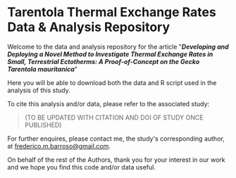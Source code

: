 # Tarentola Thermal Exchange Rates Data & Analysis Repository

Welcome to the data and analysis repository for the article "**_Developing and Deploying a Novel Method to Investigate Thermal Exchange Rates in Small, Terrestrial Ectotherms: A Proof-of-Concept on the Gecko Tarentola mauritanica_**"

Here you will be able to download both the data and R script used in the analysis of this study.

To cite this analysis and/or data, please refer to the associated study: 

> (TO BE UPDATED WITH CITATION AND DOI OF STUDY ONCE PUBLISHED) 

For further enquires, please contact me, the study's corresponding author, at frederico.m.barroso@gmail.com.

On behalf of the rest of the Authors, thank you for your interest in our work and we hope you find this code and/or data useful.
